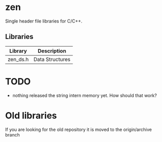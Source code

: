 # zen
Single header file libraries for C/C++.

## Libraries

Library | Description
------------ | -------------
zen_ds.h| Data Structures

# TODO

* nothing released the string intern memory yet.  How should that work?

# Old libraries

If you are looking for the old repository it is moved to the origin/archive branch
